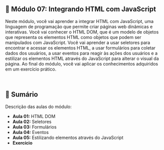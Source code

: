 ## 📌 Módulo 07: Integrando HTML com JavaScript
Neste módulo, você vai aprender a integrar HTML com JavaScript, uma linguagem de programação que permite criar páginas web dinâmicas e interativas. Você vai conhecer o HTML DOM, que é um modelo de objetos que representa os elementos HTML como objetos que podem ser manipulados com JavaScript. Você vai aprender a usar seletores para encontrar e acessar os elementos HTML, a usar formulários para coletar dados dos usuários, a usar eventos para reagir às ações dos usuários e a estilizar os elementos HTML através do JavaScript para alterar o visual da página. Ao final do módulo, você vai aplicar os conhecimentos adquiridos em um exercício prático.

<br>

## 📎 Sumário
Descrição das aulas do módulo:
- **Aula 01:** HTML DOM
- **Aula 02:** Seletores
- **Aula 03:** Formulários
- **Aula 04:** Eventos
- **Aula 05:** Estilizando elementos através do JavaScript
- **Exercício**

<br>